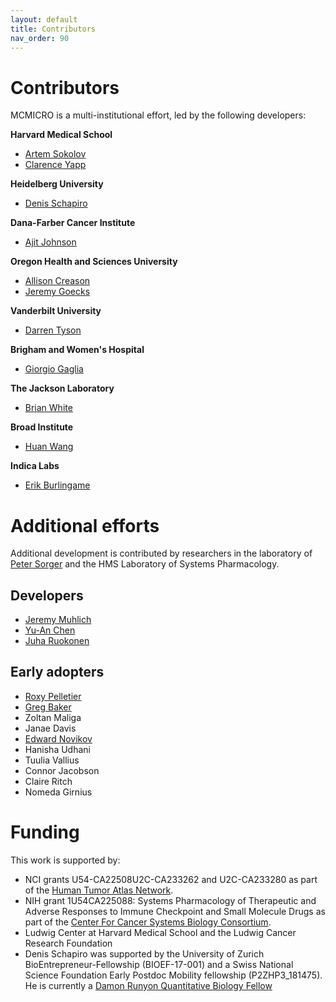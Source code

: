 ```yaml
---
layout: default
title: Contributors
nav_order: 90
---
```


# Contributors

MCMICRO is a multi-institutional effort, led by the following developers:

**Harvard Medical School**
* [Artem Sokolov](https://scholar.harvard.edu/artem-sokolov)
* [Clarence Yapp](https://scholar.harvard.edu/clarence/who-clarence)

**Heidelberg University**
* [Denis Schapiro](https://twitter.com/denisschapiro)

**Dana-Farber Cancer Institute**
* [Ajit Johnson](https://github.com/ajitjohnson)

**Oregon Health and Sciences University**
* [Allison Creason](https://www.ohsu.edu/people/allison-creason-phd)
* [Jeremy Goecks](https://www.ohsu.edu/people/jeremy-goecks-phd)

**Vanderbilt University**
* [Darren Tyson](https://medschool.vanderbilt.edu/cancer-biology/person/darren-tyson-ph-d/)

**Brigham and Women's Hospital**
* [Giorgio Gaglia](https://github.com/santagatalab/)

**The Jackson Laboratory**
* [Brian White](https://www.jax.org/people/brian-white)

**Broad Institute**
* [Huan Wang](https://github.com/huanlity)

**Indica Labs**
* [Erik Burlingame](https://www.linkedin.com/in/erik-burlingame/)

# Additional efforts
Additional development is contributed by researchers in the laboratory of [Peter Sorger](http://orcid.org/0000-0002-3364-1838) and the HMS Laboratory of Systems Pharmacology.

## Developers
* [Jeremy Muhlich](https://github.com/jmuhlich)
* [Yu-An Chen](https://github.com/Yu-AnChen)
* [Juha Ruokonen](https://github.com/Juha-Ruokonen)

## Early adopters
* [Roxy Pelletier](https://github.com/rjp21)
* [Greg Baker](https://github.com/gjbaker)
* Zoltan Maliga
* Janae Davis
* [Edward Novikov](https://github.com/edn314)
* Hanisha Udhani
* Tuulia Vallius
* Connor Jacobson
* Claire Ritch
* Nomeda Girnius

# Funding

This work is supported by:

* NCI grants U54-CA22508U2C-CA233262 and U2C-CA233280 as part of the [Human Tumor Atlas Network](https://humantumoratlas.org/).
* NIH grant 1U54CA225088: Systems Pharmacology of Therapeutic and Adverse Responses to Immune Checkpoint and Small Molecule Drugs as part of the [Center For Cancer Systems Biology Consortium](https://csbconsortium.org/).
* Ludwig Center at Harvard Medical School and the Ludwig Cancer Research Foundation
* Denis Schapiro was supported by the University of Zurich BioEntrepreneur-Fellowship (BIOEF-17-001) and a Swiss National Science Foundation Early Postdoc Mobility fellowship (P2ZHP3_181475). He is currently a [Damon Runyon Quantitative Biology Fellow](https://www.damonrunyon.org/news/entries/5551/Damon%20Runyon%20Cancer%20Research%20Foundation%20awards%20new%20Quantitative%20Biology%20Fellowships)

